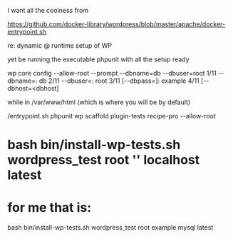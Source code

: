 I want all the coolness from

https://github.com/docker-library/wordpress/blob/master/apache/docker-entrypoint.sh

re: dynamic @ runtime setup of WP

yet be running the executable phpunit with all the setup ready


wp core config --allow-root --prompt --dbname=db --dbuser=root
1/11 --dbname=<dbname>: db
2/11 --dbuser=<dbuser>: root
3/11 [--dbpass=<dbpass>]: example
4/11 [--dbhost=<dbhost]

while in /var/www/html (which is where you will be by default)

/entrypoint.sh phpunit
wp scaffold plugin-tests recipe-pro --allow-root

# bash bin/install-wp-tests.sh wordpress_test root '' localhost latest
# for me that is:

bash bin/install-wp-tests.sh wordpress_test root example mysql latest

